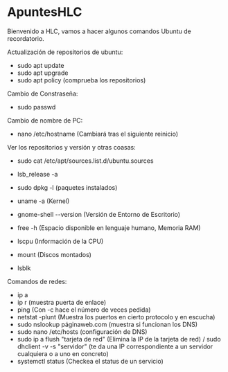 # ApuntesHLC

Bienvenido a HLC, vamos a hacer algunos comandos Ubuntu de recordatorio.

Actualización de repositorios de ubuntu:
- sudo apt update
- sudo apt upgrade
- sudo apt policy (comprueba los repositorios)

Cambio de Constraseña:
- sudo passwd

Cambio de nombre de PC:
- nano /etc/hostname (Cambiará tras el siguiente reinicio)

Ver los repositorios y versión y otras coasas:
- sudo cat /etc/apt/sources.list.d/ubuntu.sources
- lsb_release -a
- sudo dpkg -l (paquetes instalados)
- uname -a (Kernel)
- gnome-shell --version (Versión de Entorno de Escritorio)
- free -h (Espacio disponible en lenguaje humano, Memoria RAM)
- lscpu (Información de la CPU)

- mount (Discos montados)
- lsblk

Comandos de redes:
- ip a
- ip r (muestra puerta de enlace)
- ping (Con -c hace el número de veces pedida)
- netstat -plunt (Muestra los puertos en cierto protocolo y en escucha)
- sudo nslookup páginaweb.com (muestra si funcionan los DNS)
- sudo nano /etc/hosts (configuración de DNS)
- sudo ip a flush "tarjeta de red" (Elimina la IP de la tarjeta de red) / sudo dhclient -v -s "servidor" (te da una IP correspondiente a un servidor cualquiera o a uno en concreto)
- systemctl status (Checkea el status de un servicio)
